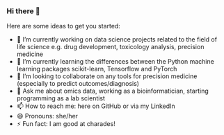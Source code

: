 ### Hi there 👋

Here are some ideas to get you started:

- 🔭 I’m currently working on data science projects related to the field of life science e.g. drug development, toxicology analysis, precision medicine
- 🌱 I’m currently learning the differences between the Python machine learning packages scikit-learn, Tensorflow and PyTorch
- 👯 I’m looking to collaborate on any tools for precision medicine (especially to predict outcomes/diagnosis)
- 💬 Ask me about omics data, working as a bioinformatician, starting programming as a lab scientist
- 📫 How to reach me: here on GitHub or via my LinkedIn
- 😄 Pronouns: she/her
- ⚡ Fun fact: I am good at charades!
